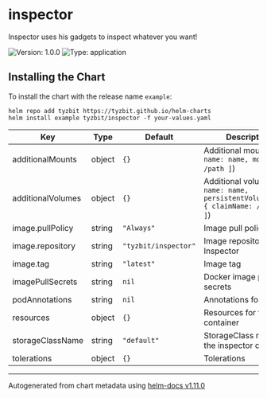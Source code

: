 # inspector

Inspector uses his gadgets to inspect whatever you want!

![Version: 1.0.0](https://img.shields.io/badge/Version-1.0.0-informational?style=flat-square) ![Type: application](https://img.shields.io/badge/Type-application-informational?style=flat-square)

## Installing the Chart

To install the chart with the release name `example`:

```console
helm repo add tyzbit https://tyzbit.github.io/helm-charts
helm install example tyzbit/inspector -f your-values.yaml
```

| Key | Type | Default | Description |
|-----|------|---------|-------------|
| additionalMounts | object | `{}` | Additional mounts (`[ name: name, mountPath: /path ]`) |
| additionalVolumes | object | `{}` | Additional volumes (`[ name: name, persistentVolumeClaim: { claimName: /path } ]`) |
| image.pullPolicy | string | `"Always"` | Image pull policy |
| image.repository | string | `"tyzbit/inspector"` | Image repository for Inspector |
| image.tag | string | `"latest"` | Image tag |
| imagePullSecrets | string | `nil` | Docker image pull secrets |
| podAnnotations | string | `nil` | Annotations for the pod |
| resources | object | `{}` | Resources for the container |
| storageClassName | string | `"default"` | StorageClass name for the inspector configs |
| tolerations | object | `{}` | Tolerations |

----------------------------------------------
Autogenerated from chart metadata using [helm-docs v1.11.0](https://github.com/norwoodj/helm-docs/releases/v1.11.0)
